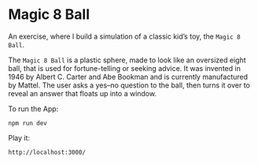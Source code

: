 # Magic 8 Ball

An exercise, where I build a simulation of a classic kid’s toy, the `Magic 8 Ball`.

The `Magic 8 Ball` is a plastic sphere, made to look like an oversized eight ball, that is used for fortune-telling or seeking advice. It was invented in 1946 by Albert C. Carter and Abe Bookman and is currently manufactured by Mattel. The user asks a yes–no question to the ball, then turns it over to reveal an answer that floats up into a window.

To run the App:

    npm run dev

Play it:

    http://localhost:3000/
